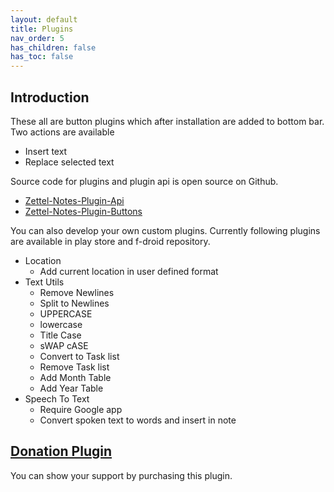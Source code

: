 ```yaml
---
layout: default
title: Plugins
nav_order: 5
has_children: false
has_toc: false
---
```


## Introduction

These all are button plugins which after installation are added to bottom bar. Two actions are available

- Insert text
- Replace selected text

Source code for plugins and plugin api is open source on Github.
- [Zettel-Notes-Plugin-Api <i class='fa fa-github'></i>](https://github.com/damionx7/Zettel-Notes-Plugin-Api)
- [Zettel-Notes-Plugin-Buttons <i class='fa fa-github'></i>](https://github.com/damionx7/Zettel-Notes-Plugin-Buttons/)

You can also develop your own custom plugins. Currently following plugins are available in play store and f-droid repository.

- Location [<i class='fa fa-android'></i>](https://play.google.com/store/apps/details?id=org.eu.thedoc.zettelnotes.buttons.location) [<i class='fa fa-laptop'></i>](https://thedoc.eu.org/fdroid/)
    - Add current location in user defined format
- Text Utils [<i class='fa fa-android'></i>](https://play.google.com/store/apps/details?id=org.eu.thedoc.zettelnotes.buttons.textutils) [<i class='fa fa-laptop'></i>](https://thedoc.eu.org/fdroid/)
    - Remove Newlines
    - Split to Newlines
    - UPPERCASE
    - lowercase
    - Title Case
    - sWAP cASE
    - Convert to Task list
    - Remove Task list
    - Add Month Table
    - Add Year Table
- Speech To Text [<i class='fa fa-android'></i>](https://play.google.com/store/apps/details?id=org.eu.thedoc.zettelnotes.buttons.speech2text) [<i class='fa fa-laptop'></i>](https://thedoc.eu.org/fdroid/)
    - Require Google app
    - Convert spoken text to words and insert in note

## [Donation Plugin](https://play.google.com/store/apps/details?id=org.eu.thedoc.zettelnotes.buttons.dummy)

You can show your support by purchasing this plugin. [<i class='fa fa-android'></i>](https://play.google.com/store/apps/details?id=org.eu.thedoc.zettelnotes.buttons.dummy) 
